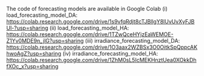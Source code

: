 The code of forecasting models are available in Google Colab
(i) load_forecasting_model_DA: https://colab.research.google.com/drive/1s9vfqRdjt8cTJBllgY8lUvUvXyFJBUl-?usp=sharing
(ii) load_forecasting_model_HA: https://colab.research.google.com/drive/1TZwQceHYjzEaWEMOE-Z1Yv0MDE9n_jlG?usp=sharing
(iii) irradiance_forecasting_model_DA: https://colab.research.google.com/drive/1O3aax2WZBSx3O0OitkSpQppcAKhwoAgZ?usp=sharing
(iv) irradiance_forecasting_model_HA: https://colab.research.google.com/drive/1ZhM0sL5IcMEKHnztUea0XOkkDhfXOc_x?usp=sharing
